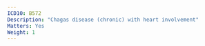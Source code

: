 ```yaml
---
ICD10: B572
Description: "Chagas disease (chronic) with heart involvement"
Matters: Yes
Weight: 1
---
```

